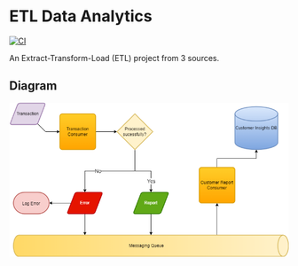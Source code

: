 # ETL Data Analytics

[![CI][ci_badge]][ci] 

[ci]: https://github.com/Neo-Ciber94/ETL-Data-Analytics/actions/workflows/ci.yml
[ci_badge]: https://github.com/Neo-Ciber94/ETL-Data-Analytics/actions/workflows/ci.yml/badge.svg

An Extract-Transform-Load (ETL) project from 3 sources.

## Diagram

![Flow graph](./assets/process_transactions_graph.png)
